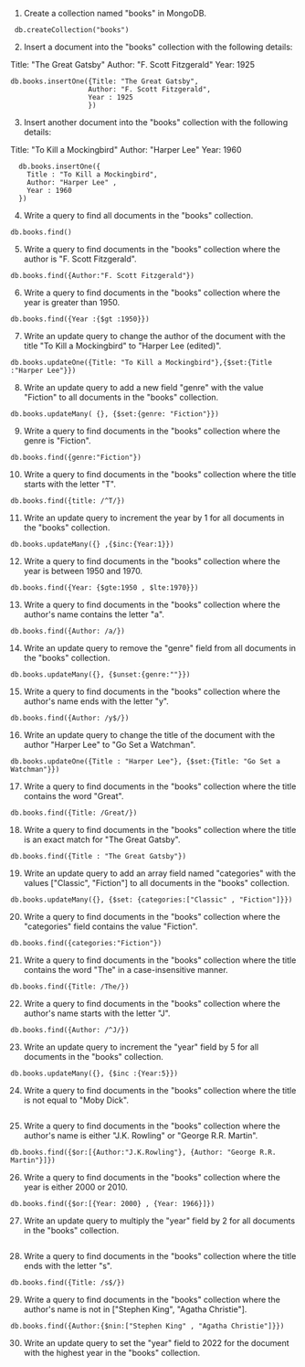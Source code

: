 1. Create a collection named "books" in MongoDB.
```
 db.createCollection("books")
```
2. Insert a document into the "books" collection with the following details:

  Title: "The Great Gatsby"
  Author: "F. Scott Fitzgerald"
  Year: 1925
 ``` 
 db.books.insertOne({Title: "The Great Gatsby",
                    Author: "F. Scott Fitzgerald",
                    Year : 1925
                    })
```
3. Insert another document into the "books" collection with the following details:

  Title: "To Kill a Mockingbird"
  Author: "Harper Lee"
  Year: 1960
```
  db.books.insertOne({
    Title : "To Kill a Mockingbird",
    Author: "Harper Lee" ,
    Year : 1960
  })
```
4. Write a query to find all documents in the "books" collection.
```
db.books.find()
```
5. Write a query to find documents in the "books" collection where the author is "F. Scott Fitzgerald".
```
db.books.find({Author:"F. Scott Fitzgerald"})
```
6. Write a query to find documents in the "books" collection where the year is greater than 1950.
```
db.books.find({Year :{$gt :1950}})
```
7. Write an update query to change the author of the document with the title "To Kill a Mockingbird" to "Harper Lee (edited)".
```
db.books.updateOne({Title: "To Kill a Mockingbird"},{$set:{Title :"Harper Lee"}})
```
8. Write an update query to add a new field "genre" with the value "Fiction" to all documents in the "books" collection.
```
db.books.updateMany( {}, {$set:{genre: "Fiction"}})
```
9. Write a query to find documents in the "books" collection where the genre is "Fiction".
```
db.books.find({genre:"Fiction"})
```
10. Write a query to find documents in the "books" collection where the title starts with the letter "T".
```
db.books.find({title: /^T/})
```
11. Write an update query to increment the year by 1 for all documents in the "books" collection.
```
db.books.updateMany({} ,{$inc:{Year:1}})
```
12. Write a query to find documents in the "books" collection where the year is between 1950 and 1970.
```
db.books.find({Year: {$gte:1950 , $lte:1970}})
```
13. Write a query to find documents in the "books" collection where the author's name contains the letter "a".
```
db.books.find({Author: /a/})
```
14. Write an update query to remove the "genre" field from all documents in the "books" collection.
```
db.books.updateMany({}, {$unset:{genre:""}})
```
15. Write a query to find documents in the "books" collection where the author's name ends with the letter "y".
```
db.books.find({Author: /y$/})
```
16. Write an update query to change the title of the document with the author "Harper Lee" to "Go Set a Watchman".
```
db.books.updateOne({Title : "Harper Lee"}, {$set:{Title: "Go Set a Watchman"}})
```
17. Write a query to find documents in the "books" collection where the title contains the word "Great".
```
db.books.find({Title: /Great/})
```

18. Write a query to find documents in the "books" collection where the title is an exact match for "The Great Gatsby".
```
db.books.find({Title : "The Great Gatsby"})
```
19. Write an update query to add an array field named "categories" with the values ["Classic", "Fiction"] to all documents in the "books" collection.
```
db.books.updateMany({}, {$set: {categories:["Classic" , "Fiction"]}})
```
20. Write a query to find documents in the "books" collection where the "categories" field contains the value "Fiction".
```
db.books.find({categories:"Fiction"})
```
21. Write a query to find documents in the "books" collection where the title contains the word "The" in a case-insensitive manner.
```
db.books.find({Title: /The/})
```
22. Write a query to find documents in the "books" collection where the author's name starts with the letter "J".
```
db.books.find({Author: /^J/})
```
23. Write an update query to increment the "year" field by 5 for all documents in the "books" collection.
```
db.books.updateMany({}, {$inc :{Year:5}})
```
24. Write a query to find documents in the "books" collection where the title is not equal to "Moby Dick".
```
```

25. Write a query to find documents in the "books" collection where the author's name is either "J.K. Rowling" or "George R.R. Martin".
```
db.books.find({$or:[{Author:"J.K.Rowling"}, {Author: "George R.R. Martin"}]})
```
26. Write a query to find documents in the "books" collection where the year is either 2000 or 2010.
```
db.books.find({$or:[{Year: 2000} , {Year: 1966}]})
```
27. Write an update query to multiply the "year" field by 2 for all documents in the "books" collection.
```
```

28. Write a query to find documents in the "books" collection where the title ends with the letter "s".
```
db.books.find({Title: /s$/})
```
29. Write a query to find documents in the "books" collection where the author's name is not in ["Stephen King", "Agatha Christie"].
```
db.books.find({Author:{$nin:["Stephen King" , "Agatha Christie"]}})
```
30. Write an update query to set the "year" field to 2022 for the document with the highest year in the "books" collection.
```
```
